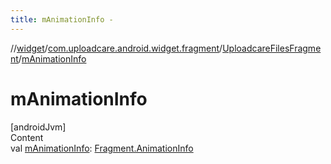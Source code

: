 ```yaml
---
title: mAnimationInfo -
---
```

//[widget](../../index.md)/[com.uploadcare.android.widget.fragment](../index.md)/[UploadcareFilesFragment](index.md)/[mAnimationInfo](m-animation-info.md)



# mAnimationInfo  
[androidJvm]  
Content  
val [mAnimationInfo](m-animation-info.md): [Fragment.AnimationInfo](https://developer.android.com/reference/kotlin/androidx/fragment/app/Fragment.AnimationInfo.html)  



